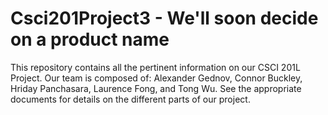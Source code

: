 # Csci201Project3 - We'll soon decide on a product name
This repository contains all the pertinent information on our CSCI 201L Project. Our team is composed of: Alexander Gednov, 
Connor Buckley, Hriday Panchasara, Laurence Fong, and Tong Wu. See the appropriate documents for details on the different 
parts of our project.

